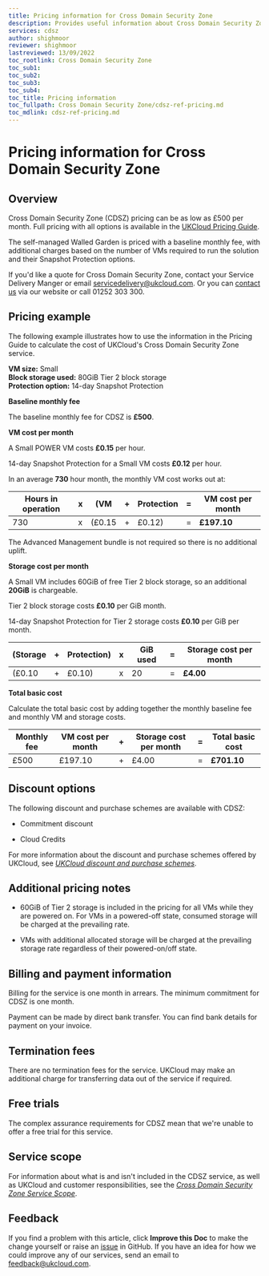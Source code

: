 ```yaml
---
title: Pricing information for Cross Domain Security Zone
description: Provides useful information about Cross Domain Security Zone pricing, including pricing examples
services: cdsz
author: shighmoor
reviewer: shighmoor
lastreviewed: 13/09/2022
toc_rootlink: Cross Domain Security Zone
toc_sub1: 
toc_sub2:
toc_sub3:
toc_sub4:
toc_title: Pricing information
toc_fullpath: Cross Domain Security Zone/cdsz-ref-pricing.md
toc_mdlink: cdsz-ref-pricing.md
---
```


# Pricing information for Cross Domain Security Zone

## Overview

Cross Domain Security Zone (CDSZ) pricing can be as low as £500 per month. Full pricing with all options is available in the [UKCloud Pricing Guide](https://ukcloud.com/pricing-guide).

The self-managed Walled Garden is priced with a baseline monthly fee, with additional charges based on the number of VMs required to run the solution and their Snapshot Protection options.

If you'd like a quote for Cross Domain Security Zone, contact your Service Delivery Manger or email <servicedelivery@ukcloud.com>. Or you can [contact us](https://ukcloud.com/contact/) via our website or call 01252 303 300.

## Pricing example

The following example illustrates how to use the information in the Pricing Guide to calculate the cost of UKCloud's Cross Domain Security Zone service.

**VM size:** Small<br>
**Block storage used:** 80GiB Tier 2 block storage<br>
**Protection option:** 14-day Snapshot Protection<br>

**Baseline monthly fee**

The baseline monthly fee for CDSZ is **£500**.

**VM cost per month**

A Small POWER VM costs **£0.15** per hour.

14-day Snapshot Protection for a Small VM costs **£0.12** per hour.

In an average **730** hour month, the monthly VM cost works out at:

Hours in operation | x | (VM    | + | Protection | = | VM cost per month
-------------------|---|--------|---|------------|---|------------------
730                | x | (£0.15 | + | £0.12)     | = | **£197.10**

The Advanced Management bundle is not required so there is no additional uplift.

**Storage cost per month**

A Small VM includes 60GiB of free Tier 2 block storage, so an additional **20GiB** is chargeable.

Tier 2 block storage costs **£0.10** per GiB month.

14-day Snapshot Protection for Tier 2 storage costs **£0.10** per GiB per month.

(Storage | + | Protection) | x | GiB used | = | Storage cost per month
---------|---|-------------|---|----------|---|-----------------------
(£0.10   | + | £0.10)      | x | 20       | = | **£4.00**

**Total basic cost**

Calculate the total basic cost by adding together the monthly baseline fee and monthly VM and storage costs.

Monthly fee | VM cost per month | + | Storage cost per month | = | Total basic cost
------------|-------------------|---|------------------------|---|-----------------
£500        | £197.10           | + | £4.00                  | = | **£701.10**

## Discount options

The following discount and purchase schemes are available with CDSZ:

- Commitment discount

- Cloud Credits

For more information about the discount and purchase schemes offered by UKCloud, see [*UKCloud discount and purchase schemes*](../other/other-ref-discount-schemes.md).

## Additional pricing notes

- 60GiB of Tier 2 storage is included in the pricing for all VMs while they are powered on. For VMs in a powered-off state, consumed storage will be charged at the prevailing rate.

- VMs with additional allocated storage will be charged at the prevailing storage rate regardless of their powered-on/off state.

## Billing and payment information

Billing for the service is one month in arrears. The minimum commitment for CDSZ is one month.

Payment can be made by direct bank transfer. You can find bank details for payment on your invoice.

## Termination fees

There are no termination fees for the service. UKCloud may make an additional charge for transferring data out of the service if required.

## Free trials

The complex assurance requirements for CDSZ mean that we're unable to offer a free trial for this service.

## Service scope

For information about what is and isn't included in the CDSZ service, as well as UKCloud and customer responsibilities, see the [*Cross Domain Security Zone Service Scope*](cdsz-sco.md).

## Feedback

If you find a problem with this article, click **Improve this Doc** to make the change yourself or raise an [issue](https://github.com/UKCloud/documentation/issues) in GitHub. If you have an idea for how we could improve any of our services, send an email to <feedback@ukcloud.com>.
